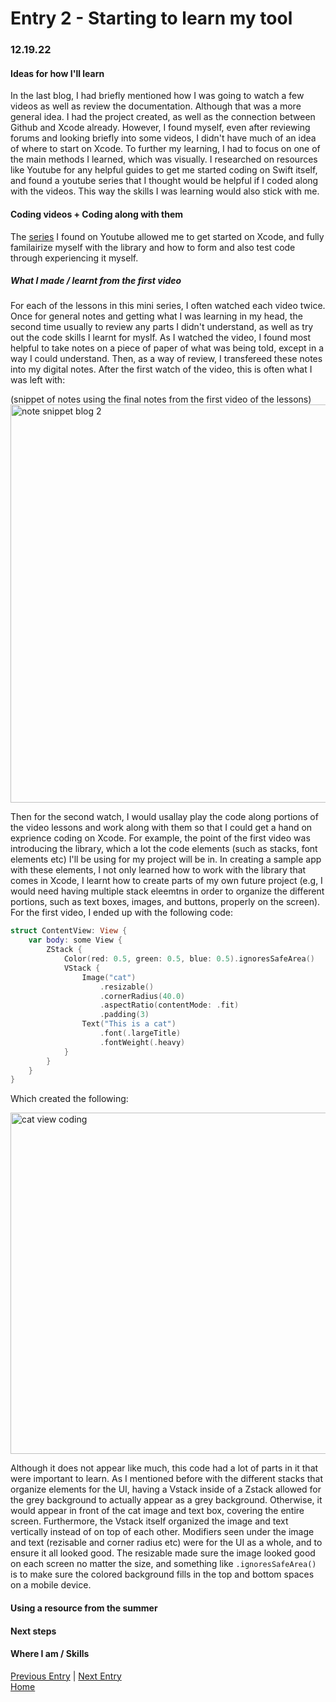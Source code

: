 # Entry 2 - Starting to learn my tool
### 12.19.22
#### Ideas for how I'll learn <br>
In the last blog, I had briefly mentioned how I was going to watch a few videos as well as review the documentation. Although that was a more general idea. I had the project created, as well as the connection between Github and Xcode already. However, I found myself, even after reviewing forums and looking briefly into some videos, I didn't have much of an idea of where to start on Xcode. To further my learning, I had to focus on one of the main methods I learned, which was visually. I researched on resources like Youtube for any helpful guides to get me started coding on Swift itself, and found a youtube series that I thought would be helpful if I coded along with the videos. This way the skills I was learning would also stick with me. <br>

#### Coding videos + Coding along with them <br>
The [series](https://youtube.com/playlist?list=PLMRqhzcHGw1Y5Cluhf7pKRNZtKaA3Q4kg) I found on Youtube allowed me to get started on Xcode, and fully familairize myself with the library and how to form and also test code through experiencing it myself. <br>

##### What I made / learnt from the first video <br>
For each of the lessons in this mini series, I often watched each video twice. Once for general notes and getting what I was learning in my head, the second time usually to review any parts I didn't understand, as well as try out the code skills I learnt for myslf. As I watched the video, I found most helpful to take notes on a piece of paper of what was being told, except in a way I could understand. Then, as a way of review, I transfereed these notes into my digital notes. After the first watch of the video, this is often what I was left with: 

(snippet of notes using the final notes from the first video of the lessons)
<img width="637" alt="note snippet blog 2" src="https://user-images.githubusercontent.com/73554006/221331017-6238bd46-843b-474e-b284-28533cb8c097.png">

Then for the second watch, I would usallay play the code along portions of the video lessons and work along with them so that I could get a hand on exprience coding on Xcode. For example, the point of the first video was introducing the library, which a lot the code elements (such as stacks, font elements etc) I'll be using for my project will be in. In creating a sample app with these elements, I not only learned how to work with the library that comes in Xcode, I learnt how to create parts of my own future project (e.g, I would need having multiple stack eleemtns in order to organize the different portions, such as text boxes, images, and buttons, properly on the screen). For the first video, I ended up with the following code: 
``` Swift
struct ContentView: View {
    var body: some View {
        ZStack {
            Color(red: 0.5, green: 0.5, blue: 0.5).ignoresSafeArea()
            VStack {
                Image("cat")
                    .resizable()
                    .cornerRadius(40.0)
                    .aspectRatio(contentMode: .fit)
                    .padding(3)
                Text("This is a cat")
                    .font(.largeTitle)
                    .fontWeight(.heavy)
            }
        }
    }
}
```
Which created the following: 

<img width="546" alt="cat view coding" src="https://user-images.githubusercontent.com/73554006/221331435-c41d1f14-7c35-4100-8f5e-d744db83ca8e.png">

Although it does not appear like much, this code had a lot of parts in it that were important to learn. As I mentioned before with the different stacks that organize elements for the UI, having a Vstack inside of a Zstack allowed for the grey background to actually appear as a grey background. Otherwise, it would appear in front of the cat image and text box, covering the entire screen. Furthermore, the Vstack itself organized the image and text vertically instead of on top of each other. Modifiers seen under the image and text (rezisable and corner radius etc) were for the UI as a whole, and to ensure it all looked good. The resizable made sure the image looked good on each screen no matter the size, and something like `.ignoresSafeArea()` is to make sure the colored background fills in the top and bottom spaces on a mobile device. 

#### Using a resource from the summer <br>

#### Next steps <br>

#### Where I am / Skills <br>

[Previous Entry](entry01.md) | [Next Entry](entry03.md)<br>
[Home](../README.md)
